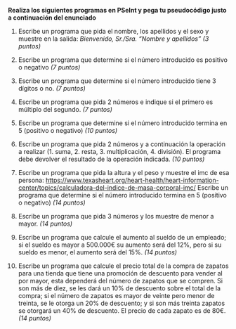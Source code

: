 **Realiza los siguientes programas en PSeInt y pega tu pseudocódigo justo a continuación del enunciado**

1. Escribe un programa que pida el nombre, los apellidos y el sexo y muestre en la salida: *Bienvenido, Sr./Sra. “Nombre y apellidos”
   (3 puntos)*


2. Escribe un programa que determine si el número introducido es positivo o negativo
   *(7 puntos)*


3. Escribe un programa que determine si el número introducido tiene 3 dígitos o no. *(7 puntos)*


4. Escribe un programa que pida 2 números e indique si el primero es múltiplo del segundo.
   *(7 puntos)*


5. Escribe un programa que determine si el número introducido termina en 5 (positivo o negativo)
   *(10 puntos)*


6. Escribe un programa que pida 2 números y a continuación la operación a realizar (1. suma, 2. resta, 3. multiplicación, 4. división). El programa debe devolver el resultado de la operación indicada.
   *(10 puntos)*


7. Escribe un programa que pida la altura y el peso y muestre el imc de esa persona:
   <https://www.texasheart.org/heart-health/heart-information-center/topics/calculadora-del-indice-de-masa-corporal-imc/>
   Escribe un programa que determine si el número introducido termina en 5 (positivo o negativo)
   *(14 puntos)*


8. Escribe un programa que pida 3 números y los muestre de menor a mayor.
   *(14 puntos)*


9. Escribe un programa que calcule el aumento al sueldo de un empleado; si el sueldo es mayor a 500.000€ su aumento será del 12%, pero si su sueldo es menor, el aumento será del 15%.
   *(14 puntos)*


10. Escribe un programa que calcule el precio total de la compra de zapatos para una tienda que tiene una promoción de descuento para vender al por mayor, esta dependerá del número de zapatos que se compren. Si son más de diez, se les dará un 10% de descuento sobre el total de la compra; si el número de zapatos es mayor de veinte pero menor de treinta, se le otorga un 20% de descuento; y si son más treinta zapatos se otorgará un 40% de descuento. El precio de cada zapato es de 80€.
   *(14 puntos)*

